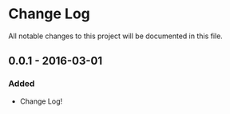# Change Log
All notable changes to this project will be documented in this file.

## 0.0.1 - 2016-03-01
### Added
- Change Log!
